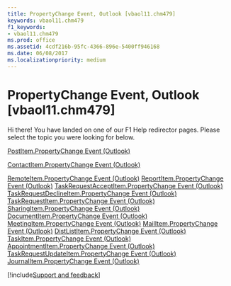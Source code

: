 ```yaml
---
title: PropertyChange Event, Outlook [vbaol11.chm479]
keywords: vbaol11.chm479
f1_keywords:
- vbaol11.chm479
ms.prod: office
ms.assetid: 4cdf216b-95fc-4366-896e-5400ff946168
ms.date: 06/08/2017
ms.localizationpriority: medium
---
```



# PropertyChange Event, Outlook [vbaol11.chm479]

Hi there! You have landed on one of our F1 Help redirector pages. Please select the topic you were looking for below.

[PostItem.PropertyChange Event (Outlook)](https://msdn.microsoft.com/library/71ca9e98-9ea5-e8da-a1af-0fd6c153df83%28Office.15%29.aspx)

[ContactItem.PropertyChange Event (Outlook)](https://msdn.microsoft.com/library/4138deee-2915-f581-b003-16007e37f128%28Office.15%29.aspx)

[RemoteItem.PropertyChange Event (Outlook)](https://msdn.microsoft.com/library/630d4423-cb56-eef0-e1b1-1afe227c140d%28Office.15%29.aspx)
[ReportItem.PropertyChange Event (Outlook)](https://msdn.microsoft.com/library/5fd89535-8fa4-202e-bb0a-1dc4d608acec%28Office.15%29.aspx)
[TaskRequestAcceptItem.PropertyChange Event (Outlook)](https://msdn.microsoft.com/library/4b26e4b6-607c-c9e6-088f-2e7605b0681f%28Office.15%29.aspx)
[TaskRequestDeclineItem.PropertyChange Event (Outlook)](https://msdn.microsoft.com/library/89e39434-0b93-5b40-852a-33d0efdca9e6%28Office.15%29.aspx)
[TaskRequestItem.PropertyChange Event (Outlook)](https://msdn.microsoft.com/library/96e99389-0393-1350-bdfd-45e097d5e185%28Office.15%29.aspx)
[SharingItem.PropertyChange Event (Outlook)](https://msdn.microsoft.com/library/7c3cf73a-4b2c-3f74-4d3e-5a0e04870f07%28Office.15%29.aspx)
[DocumentItem.PropertyChange Event (Outlook)](https://msdn.microsoft.com/library/ec757f98-db44-585e-1a4a-5b3044428dec%28Office.15%29.aspx)
[MeetingItem.PropertyChange Event (Outlook)](https://msdn.microsoft.com/library/6bc3629b-b08a-0d8b-f1e3-6d3c90176ac2%28Office.15%29.aspx)
[MailItem.PropertyChange Event (Outlook)](https://msdn.microsoft.com/library/768de21f-a474-4574-74f4-6d99e3ab542e%28Office.15%29.aspx)
[DistListItem.PropertyChange Event (Outlook)](https://msdn.microsoft.com/library/932a2ded-1e92-e40d-8f88-9044cccb7863%28Office.15%29.aspx)
[TaskItem.PropertyChange Event (Outlook)](https://msdn.microsoft.com/library/adc96ece-cea5-c939-7f9a-aa7d0f16960b%28Office.15%29.aspx)
[AppointmentItem.PropertyChange Event (Outlook)](https://msdn.microsoft.com/library/82bb6104-ce62-8fb6-1472-d84fd36e94ac%28Office.15%29.aspx)
[TaskRequestUpdateItem.PropertyChange Event (Outlook)](https://msdn.microsoft.com/library/47121ba2-cd73-405a-9bd0-d8fc4a77a535%28Office.15%29.aspx)
[JournalItem.PropertyChange Event (Outlook)](https://msdn.microsoft.com/library/a04a13ea-85ce-f93e-37af-fa7b77757204%28Office.15%29.aspx)

[!include[Support and feedback](~/includes/feedback-boilerplate.md)]